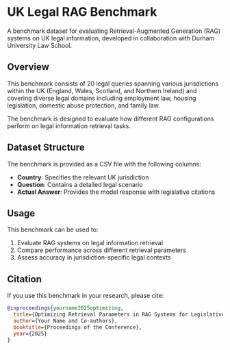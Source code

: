 
# UK Legal RAG Benchmark

A benchmark dataset for evaluating Retrieval-Augmented Generation (RAG) systems on UK legal information, developed in collaboration with Durham University Law School.

## Overview

This benchmark consists of 20 legal queries spanning various jurisdictions within the UK (England, Wales, Scotland, and Northern Ireland) and covering diverse legal domains including employment law, housing legislation, domestic abuse protection, and family law.

The benchmark is designed to evaluate how different RAG configurations perform on legal information retrieval tasks.

## Dataset Structure

The benchmark is provided as a CSV file with the following columns:
- **Country**: Specifies the relevant UK jurisdiction
- **Question**: Contains a detailed legal scenario
- **Actual Answer**: Provides the model response with legislative citations

## Usage

This benchmark can be used to:
1. Evaluate RAG systems on legal information retrieval
2. Compare performance across different retrieval parameters
3. Assess accuracy in jurisdiction-specific legal contexts

## Citation

If you use this benchmark in your research, please cite:

```bibtex
@inproceedings{yourname2025optimizing,
  title={Optimizing Retrieval Parameters in RAG Systems for Legislative Information: A Comparative Performance Analysis Using DeepSeek and Llama as Generation Models},
  author={Your Name and Co-authors},
  booktitle={Proceedings of the Conference},
  year={2025}
}
